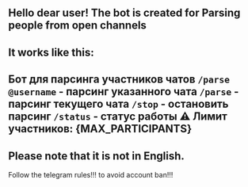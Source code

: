 Hello dear user!
The bot is created for Parsing people from open channels 
-------------------------------
It works like this:
-------------------------------
**Бот для парсинга участников чатов**
`/parse @username` - парсинг указанного чата
`/parse` - парсинг текущего чата
`/stop` - остановить парсинг
`/status` - статус работы
⚠ Лимит участников: {MAX_PARTICIPANTS}
-------------------------------
Please note that it is not in English.
-------------------------------
Follow the telegram rules!!!
to avoid account ban!!!
